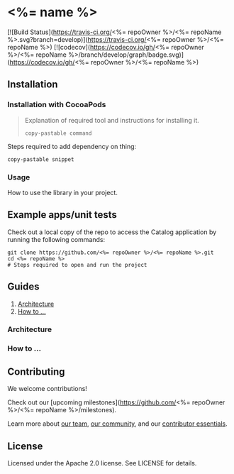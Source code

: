 # <%= name %>

[![Build Status](https://travis-ci.org/<%= repoOwner %>/<%= repoName %>.svg?branch=develop)](https://travis-ci.org/<%= repoOwner %>/<%= repoName %>)
[![codecov](https://codecov.io/gh/<%= repoOwner %>/<%= repoName %>/branch/develop/graph/badge.svg)](https://codecov.io/gh/<%= repoOwner %>/<%= repoName %>)

## Installation

### Installation with CocoaPods

> Explanation of required tool and instructions for installing it.
>
>     copy-pastable command

Steps required to add dependency on thing:

    copy-pastable snippet

### Usage

How to use the library in your project.

## Example apps/unit tests

Check out a local copy of the repo to access the Catalog application by running the following
commands:

    git clone https://github.com/<%= repoOwner %>/<%= repoName %>.git
    cd <%= repoName %>
    # Steps required to open and run the project

## Guides

1. [Architecture](#architecture)
2. [How to ...](#how-to-...)

### Architecture

### How to ...

## Contributing

We welcome contributions!

Check out our [upcoming milestones](https://github.com/<%= repoOwner %>/<%= repoName %>/milestones).

Learn more about [our team](https://material-motion.github.io/material-motion/team/),
[our community](https://material-motion.github.io/material-motion/team/community/), and
our [contributor essentials](https://material-motion.github.io/material-motion/team/essentials/).

## License

Licensed under the Apache 2.0 license. See LICENSE for details.
